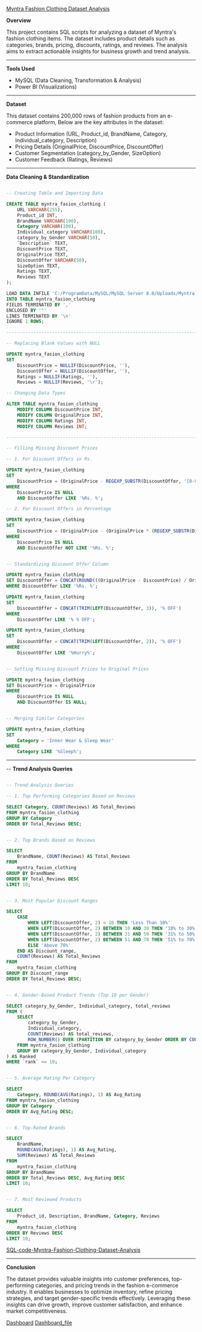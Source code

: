 [Myntra Fashion Clothing Dataset Analysis](https://github.com/Anmoljoshi19/Myntra_trend_analysis/blob/main/Myntra%20Fasion%20Clothing.zip)

**Overview**

This project contains SQL scripts for analyzing a dataset of Myntra's fashion clothing items. The dataset includes product details such as categories, brands, pricing, discounts, ratings, and reviews. The analysis aims to extract actionable insights for business growth and trend analysis.

--------------------------------------------------------------------------------------------------------------------------

**Tools Used**

- MySQL (Data Cleaning, Transformation & Analysis)
- Power BI (Visualizations)

--------------------------------------------------------------------------------------------------------------------------

**Dataset**

This dataset contains 200,000 rows of fashion products from an e-commerce platform, Below are the key attributes in the dataset:
- Product Information (URL, Product_id, BrandName, Category, Individual_category, Description)
- Pricing Details (OriginalPrice, DiscountPrice, DiscountOffer)
- Customer Segmentation (category_by_Gender, SizeOption)
- Customer Feedback (Ratings, Reviews)

--------------------------------------------------------------------------------------------------------------------------

**Data Cleaning & Standardization**
```sql

-- Creating Table and Importing Data

CREATE TABLE myntra_fasion_clothing (
    URL VARCHAR(255),
    Product_id INT,
    BrandName VARCHAR(100),
    Category VARCHAR(100),
    Individual_category VARCHAR(100),
    category_by_Gender VARCHAR(50),
    `Description` TEXT,
    DiscountPrice TEXT,
    OriginalPrice TEXT,
    DiscountOffer VARCHAR(50),
    SizeOption TEXT,
    Ratings TEXT,
    Reviews TEXT
);

LOAD DATA INFILE 'C:/ProgramData/MySQL/MySQL Server 8.0/Uploads/Myntra Fasion Clothing.csv'
INTO TABLE myntra_fasion_clothing
FIELDS TERMINATED BY ',' 
ENCLOSED BY '"'
LINES TERMINATED BY '\n'
IGNORE 1 ROWS;

--------------------------------------------------------------------------------------------------------------------------

-- Replacing Blank Values with NULL

UPDATE myntra_fasion_clothing 
SET 
    DiscountPrice = NULLIF(DiscountPrice, ''),
    DiscountOffer = NULLIF(DiscountOffer, ''),
    Ratings = NULLIF(Ratings, ''),
    Reviews = NULLIF(Reviews, '\r');

-- Changing Data Types

ALTER TABLE myntra_fasion_clothing
    MODIFY COLUMN DiscountPrice INT,
    MODIFY COLUMN OriginalPrice INT,
    MODIFY COLUMN Ratings INT,
    MODIFY COLUMN Reviews INT;

--------------------------------------------------------------------------------------------------------------------------

-- Filling Missing Discount Prices

-- 1. For Discount Offers in Rs.

UPDATE myntra_fasion_clothing 
SET 
    DiscountPrice = (OriginalPrice - REGEXP_SUBSTR(DiscountOffer, '[0-9]+'))
WHERE
    DiscountPrice IS NULL
    AND DiscountOffer LIKE '%Rs. %';

-- 2. For Discount Offers in Percentage

UPDATE myntra_fasion_clothing 
SET 
    DiscountPrice = (OriginalPrice - (OriginalPrice * (REGEXP_SUBSTR(DiscountOffer, '[0-9]+') / 100)))
WHERE
    DiscountPrice IS NULL
    AND DiscountOffer NOT LIKE '%Rs. %';


-- Standardizing Discount Offer Column

UPDATE myntra_fasion_clothing
SET DiscountOffer = CONCAT(ROUND(((OriginalPrice - DiscountPrice) / OriginalPrice) * 100, 0), '% OFF')
WHERE DiscountOffer LIKE '%Rs. %';

UPDATE myntra_fasion_clothing 
SET 
    DiscountOffer = CONCAT(TRIM(LEFT(DiscountOffer, 3)), '% OFF')
WHERE
    DiscountOffer LIKE '% % OFF';

UPDATE myntra_fasion_clothing 
SET 
    DiscountOffer = CONCAT(TRIM(LEFT(DiscountOffer, 2)), '% OFF')
WHERE
    DiscountOffer LIKE '%Hurry%';


-- Setting Missing Discount Prices to Original Prices

UPDATE myntra_fasion_clothing
SET DiscountPrice = OriginalPrice
WHERE
    DiscountPrice IS NULL
    AND DiscountOffer IS NULL;


-- Merging Similar Categories

UPDATE myntra_fasion_clothing 
SET 
    Category = 'Inner Wear & Sleep Wear'
WHERE
    Category LIKE '%Sleep%';

```
--------------------------------------------------------------------------------------------------------------------------

-- **Trend Analysis Queries**
```sql

-- Trend Analysis Queries

-- 1. Top Performing Categories Based on Reviews

SELECT Category, COUNT(Reviews) AS Total_Reviews
FROM myntra_fasion_clothing
GROUP BY Category
ORDER BY Total_Reviews DESC;


-- 2. Top Brands Based on Reviews

SELECT 
    BrandName, COUNT(Reviews) AS Total_Reviews
FROM
    myntra_fasion_clothing
GROUP BY BrandName
ORDER BY Total_Reviews DESC
LIMIT 10;


-- 3. Most Popular Discount Ranges

SELECT 
    CASE
        WHEN LEFT(DiscountOffer, 2) < 10 THEN 'Less Than 10%'
        WHEN LEFT(DiscountOffer, 2) BETWEEN 10 AND 30 THEN '10% to 30%'
        WHEN LEFT(DiscountOffer, 2) BETWEEN 31 AND 50 THEN '31% to 50%'
        WHEN LEFT(DiscountOffer, 2) BETWEEN 51 AND 70 THEN '51% to 70%'
        ELSE 'Above 70%'
    END AS Discount_range,
    COUNT(Reviews) AS Total_Reviews
FROM
    myntra_fasion_clothing
GROUP BY Discount_range
ORDER BY Total_Reviews DESC;


-- 4. Gender-Based Product Trends (Top 10 per Gender)

SELECT category_by_Gender, Individual_category, total_reviews
FROM (
    SELECT 
        category_by_Gender, 
        Individual_category, 
        COUNT(Reviews) AS total_reviews,
        ROW_NUMBER() OVER (PARTITION BY category_by_Gender ORDER BY COUNT(Reviews) DESC) AS `rank`
    FROM myntra_fasion_clothing
    GROUP BY category_by_Gender, Individual_category
) AS Ranked
WHERE `rank` <= 10;


-- 5. Average Rating Per Category

SELECT 
    Category, ROUND(AVG(Ratings), 1) AS Avg_Rating
FROM myntra_fasion_clothing
GROUP BY Category
ORDER BY Avg_Rating DESC;


-- 6. Top-Rated Brands

SELECT 
    BrandName,
    ROUND(AVG(Ratings), 1) AS Avg_Rating,
    SUM(Reviews) AS Total_Reviews
FROM
    myntra_fasion_clothing
GROUP BY BrandName
ORDER BY Total_Reviews DESC, Avg_Rating DESC
LIMIT 10;


-- 7. Most Reviewed Products

SELECT 
    Product_id, Description, BrandName, Category, Reviews
FROM
    myntra_fasion_clothing
ORDER BY Reviews DESC
LIMIT 10;

```
[SQL-code-Myntra-Fashion-Clothing-Dataset-Analysis](https://github.com/Anmoljoshi19/Myntra_trend_analysis/blob/main/myntra_fasion_clothing.sql)

--------------------------------------------------------------------------------------------------------------------------

**Conclusion**

The dataset provides valuable insights into customer preferences, top-performing categories, and pricing trends in the fashion e-commerce industry. It enables businesses to optimize inventory, refine pricing strategies, and target gender-specific trends effectively. Leveraging these insights can drive growth, improve customer satisfaction, and enhance market competitiveness.

[Dashboard](https://github.com/Anmoljoshi19/Myntra_trend_analysis/blob/main/Myntra%20Dashboard%20image.PNG)
[Dashboard_file](https://github.com/Anmoljoshi19/Myntra_trend_analysis/blob/main/Myntra_Dashboard.pbix)
